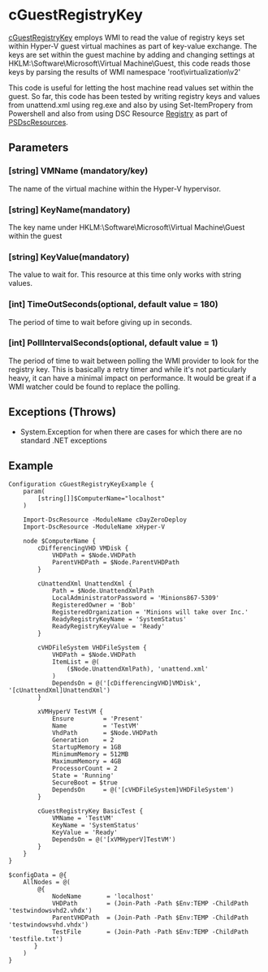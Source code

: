 # cGuestRegistryKey
[cGuestRegistryKey](https://github.com/darrenstarr/cDayZeroDeploy/tree/master/DSCResources/cGuestRegistryKey) 
employs WMI to read the value of registry keys set within Hyper-V guest virtual machines as part of key-value exchange. The keys are set within the guest machine by adding and changing settings at HKLM:\Software\Microsoft\Virtual Machine\Guest, this code reads those keys by parsing the results of WMI namespace 'root\virtualization\v2'

This code is useful for letting the host machine read values set within the guest. So far, this code has been tested by writing registry keys and values from unattend.xml using reg.exe and also by using Set-ItemPropery from Powershell and also from using DSC Resource [Registry](https://github.com/PowerShell/PSDscResources/tree/bba8fee7bd423dd9629a7a6cf3dea688de4b4e7d/DscResources/MSFT_RegistryResource) as part of [PSDscResources](https://github.com/PowerShell/PSDscResources/tree/bba8fee7bd423dd9629a7a6cf3dea688de4b4e7d).

## Parameters
### [string] VMName (mandatory/key)
The name of the virtual machine within the Hyper-V hypervisor.
### [string] KeyName(mandatory)
The key name under HKLM:\Software\Microsoft\Virtual Machine\Guest within the guest
### [string] KeyValue(mandatory)
The value to wait for. This resource at this time only works with string values.
### [int] TimeOutSeconds(optional, default value = 180)
The period of time to wait before giving up in seconds.
### [int] PollIntervalSeconds(optional, default value = 1)
The period of time to wait between polling the WMI provider to look for the registry key. This is basically a retry timer and while it's not particularly heavy, it can have a minimal impact on performance. It would be great if a WMI watcher could be found to replace the polling.

## Exceptions (Throws)
* System.Exception for when there are cases for which there are no standard .NET exceptions

## Example

```
Configuration cGuestRegistryKeyExample {
    param(
        [string[]]$ComputerName="localhost"
    )
    
    Import-DscResource -ModuleName cDayZeroDeploy
    Import-DscResource -ModuleName xHyper-V

    node $ComputerName {
        cDifferencingVHD VMDisk {
            VHDPath = $Node.VHDPath
            ParentVHDPath = $Node.ParentVHDPath
        }

        cUnattendXml UnattendXml {
            Path = $Node.UnattendXmlPath
            LocalAdministratorPassword = 'Minions867-5309'
            RegisteredOwner = 'Bob'
            RegisteredOrganization = 'Minions will take over Inc.'
            ReadyRegistryKeyName = 'SystemStatus'
            ReadyRegistryKeyValue = 'Ready'
        }

        cVHDFileSystem VHDFileSystem {
            VHDPath = $Node.VHDPath
            ItemList = @(
                ($Node.UnattendXmlPath), 'unattend.xml'
            )
            DependsOn = @('[cDifferencingVHD]VMDisk', '[cUnattendXml]UnattendXml')
        }

        xVMHyperV TestVM {
            Ensure        = 'Present'
            Name          = 'TestVM'
            VhdPath       = $Node.VHDPath
            Generation    = 2
            StartupMemory = 1GB
            MinimumMemory = 512MB
            MaximumMemory = 4GB
            ProcessorCount = 2
            State = 'Running'
            SecureBoot = $true
            DependsOn     = @('[cVHDFileSystem]VHDFileSystem')
        }

        cGuestRegistryKey BasicTest {
            VMName = 'TestVM'
            KeyName = 'SystemStatus'
            KeyValue = 'Ready'
            DependsOn = @('[xVMHyperV]TestVM')
        }
    }
}

$configData = @{
    AllNodes = @(
        @{
            NodeName       = 'localhost'
            VHDPath        = (Join-Path -Path $Env:TEMP -ChildPath 'testwindowsvhd2.vhdx')
            ParentVHDPath  = (Join-Path -Path $Env:TEMP -ChildPath 'testwindowsvhd.vhdx')
            TestFile       = (Join-Path -Path $Env:TEMP -ChildPath 'testfile.txt')
       }
    )
}
```
